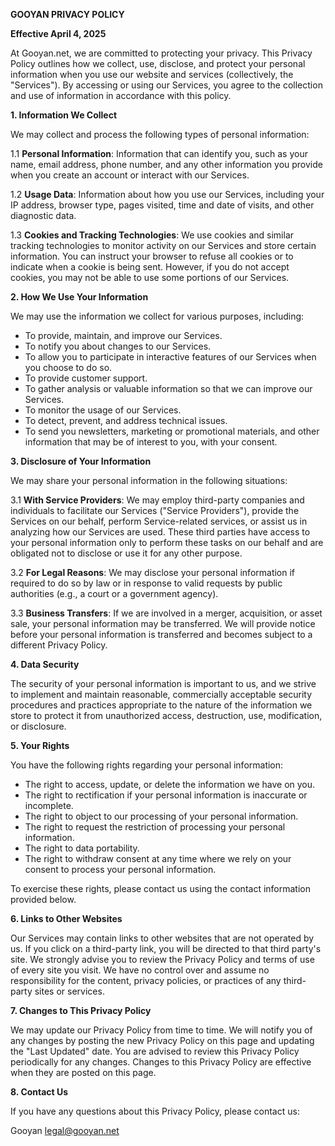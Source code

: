**GOOYAN PRIVACY POLICY**

**Effective April 4, 2025**

At Gooyan.net, we are committed to protecting your privacy. This Privacy Policy outlines how we collect, use, disclose, and protect your personal information when you use our website and services (collectively, the "Services"). By accessing or using our Services, you agree to the collection and use of information in accordance with this policy.

**1. Information We Collect**

We may collect and process the following types of personal information:

1.1 **Personal Information**: Information that can identify you, such as your name, email address, phone number, and any other information you provide when you create an account or interact with our Services.

1.2 **Usage Data**: Information about how you use our Services, including your IP address, browser type, pages visited, time and date of visits, and other diagnostic data.

1.3 **Cookies and Tracking Technologies**: We use cookies and similar tracking technologies to monitor activity on our Services and store certain information. You can instruct your browser to refuse all cookies or to indicate when a cookie is being sent. However, if you do not accept cookies, you may not be able to use some portions of our Services.

**2. How We Use Your Information**

We may use the information we collect for various purposes, including:

- To provide, maintain, and improve our Services.
- To notify you about changes to our Services.
- To allow you to participate in interactive features of our Services when you choose to do so.
- To provide customer support.
- To gather analysis or valuable information so that we can improve our Services.
- To monitor the usage of our Services.
- To detect, prevent, and address technical issues.
- To send you newsletters, marketing or promotional materials, and other information that may be of interest to you, with your consent.

**3. Disclosure of Your Information**

We may share your personal information in the following situations:

3.1 **With Service Providers**: We may employ third-party companies and individuals to facilitate our Services ("Service Providers"), provide the Services on our behalf, perform Service-related services, or assist us in analyzing how our Services are used. These third parties have access to your personal information only to perform these tasks on our behalf and are obligated not to disclose or use it for any other purpose.

3.2 **For Legal Reasons**: We may disclose your personal information if required to do so by law or in response to valid requests by public authorities (e.g., a court or a government agency).

3.3 **Business Transfers**: If we are involved in a merger, acquisition, or asset sale, your personal information may be transferred. We will provide notice before your personal information is transferred and becomes subject to a different Privacy Policy.

**4. Data Security**

The security of your personal information is important to us, and we strive to implement and maintain reasonable, commercially acceptable security procedures and practices appropriate to the nature of the information we store to protect it from unauthorized access, destruction, use, modification, or disclosure.

**5. Your Rights**

You have the following rights regarding your personal information:

- The right to access, update, or delete the information we have on you.
- The right to rectification if your personal information is inaccurate or incomplete.
- The right to object to our processing of your personal information.
- The right to request the restriction of processing your personal information.
- The right to data portability.
- The right to withdraw consent at any time where we rely on your consent to process your personal information.

To exercise these rights, please contact us using the contact information provided below.

**6. Links to Other Websites**

Our Services may contain links to other websites that are not operated by us. If you click on a third-party link, you will be directed to that third party's site. We strongly advise you to review the Privacy Policy and terms of use of every site you visit. We have no control over and assume no responsibility for the content, privacy policies, or practices of any third-party sites or services.

**7. Changes to This Privacy Policy**

We may update our Privacy Policy from time to time. We will notify you of any changes by posting the new Privacy Policy on this page and updating the "Last Updated" date. You are advised to review this Privacy Policy periodically for any changes. Changes to this Privacy Policy are effective when they are posted on this page.

**8. Contact Us**

If you have any questions about this Privacy Policy, please contact us:

Gooyan
legal@gooyan.net
